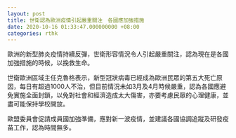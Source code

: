 ```yaml
---
layout: post
title: 世衛認為歐洲疫情引起嚴重關注　各國應加強措施
date: 2020-10-16 01:33:47.000000000 +08:00
categories: rthk
---
```


歐洲的新型肺炎疫情持續反彈，世衛形容情況令人引起嚴重關注，認為現在是各國加強措施的時候，以挽救生命。

世衛歐洲區域主任克魯格表示，新型冠狀病毒已經成為歐洲民眾的第五大死亡原因，每日有超過1000人不治，但目前情況未如3月及4月時候嚴重，認為各國應避免實施全面封鎖，以免對社會和經濟造成太大傷害，亦要考慮民眾的心理健康，並盡可能保持學校開放。

歐盟委員會促請成員國加強準備，應對新一波疫情，並建議各國協調追蹤及研發疫苗工作，認為時間無多。
